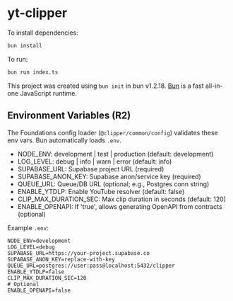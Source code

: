 # yt-clipper

To install dependencies:

```bash
bun install
```

To run:

```bash
bun run index.ts
```

This project was created using `bun init` in bun v1.2.18. [Bun](https://bun.sh) is a fast all-in-one JavaScript runtime.

## Environment Variables (R2)

The Foundations config loader (`@clipper/common/config`) validates these env vars. Bun automatically loads `.env`.

-   NODE_ENV: development | test | production (default: development)
-   LOG_LEVEL: debug | info | warn | error (default: info)
-   SUPABASE_URL: Supabase project URL (required)
-   SUPABASE_ANON_KEY: Supabase anon/service key (required)
-   QUEUE_URL: Queue/DB URL (optional; e.g., Postgres conn string)
-   ENABLE_YTDLP: Enable YouTube resolver (default: false)
-   CLIP_MAX_DURATION_SEC: Max clip duration in seconds (default: 120)
-   ENABLE_OPENAPI: If 'true', allows generating OpenAPI from contracts (optional)

Example `.env`:

```env
NODE_ENV=development
LOG_LEVEL=debug
SUPABASE_URL=https://your-project.supabase.co
SUPABASE_ANON_KEY=replace-with-key
QUEUE_URL=postgres://user:pass@localhost:5432/clipper
ENABLE_YTDLP=false
CLIP_MAX_DURATION_SEC=120
# Optional
ENABLE_OPENAPI=false
```
